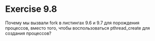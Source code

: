 # Exercise 9.8
Почему мы вызвали fork в листингах 9.6 и 9.7 для порождения процессов, вместо того, чтобы воспользоваться pthread\_create для создания процессов?
